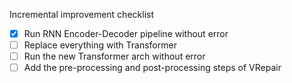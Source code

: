 Incremental improvement checklist

- [x] Run RNN Encoder-Decoder pipeline without error
- [ ] Replace everything with Transformer
- [ ] Run the new Transformer arch without error
- [ ] Add the pre-processing and post-processing steps of VRepair
